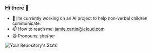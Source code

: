 ### Hi there 👋

<!--
**jamiecartin/jamiecartin** is a ✨ _special_ ✨ repository because its `README.md` (this file) appears on your GitHub profile. -->


- 🔭 I’m currently working on an AI project to help non-verbal children communicate.
- 📫 How to reach me: jamie.cartin@icloud.com
- 😄 Pronouns: she/her


![Your Repository's Stats](https://github-readme-stats.vercel.app/api?username=jamiecartin&show_icons=true)

